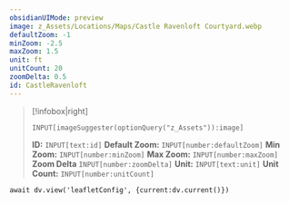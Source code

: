 ```yaml
---
obsidianUIMode: preview
image: z_Assets/Locations/Maps/Castle Ravenloft Courtyard.webp
defaultZoom: -1
minZoom: -2.5
maxZoom: 1.5
unit: ft
unitCount: 20
zoomDelta: 0.5
id: CastleRavenloft
---
```


> [!infobox|right]
> ```meta-bind
> INPUT[imageSuggester(optionQuery("z_Assets")):image]
> ```
> **ID:**
> `INPUT[text:id]`
> **Default Zoom:**
> `INPUT[number:defaultZoom]`
> **Min Zoom:**
> `INPUT[number:minZoom]`
> **Max Zoom:**
> `INPUT[number:maxZoom]`
> **Zoom Delta**
> `INPUT[number:zoomDelta]`
> **Unit:**
> `INPUT[text:unit]`
> **Unit Count:**
> `INPUT[number:unitCount]`

```dataviewjs
await dv.view('leafletConfig', {current:dv.current()})
```
